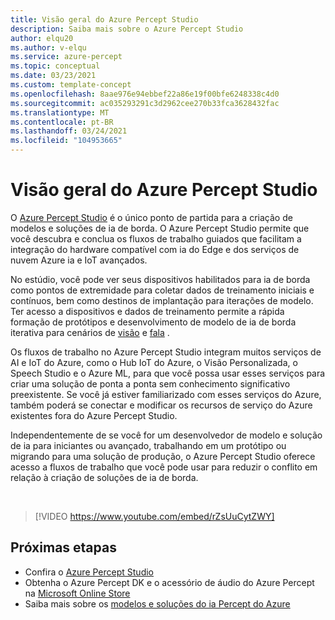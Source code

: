 ```yaml
---
title: Visão geral do Azure Percept Studio
description: Saiba mais sobre o Azure Percept Studio
author: elqu20
ms.author: v-elqu
ms.service: azure-percept
ms.topic: conceptual
ms.date: 03/23/2021
ms.custom: template-concept
ms.openlocfilehash: 8aae976e94ebbef22a86e19f00bfe6248338c4d0
ms.sourcegitcommit: ac035293291c3d2962cee270b33fca3628432fac
ms.translationtype: MT
ms.contentlocale: pt-BR
ms.lasthandoff: 03/24/2021
ms.locfileid: "104953665"
---
```

# <a name="azure-percept-studio-overview"></a>Visão geral do Azure Percept Studio

O [Azure Percept Studio](https://go.microsoft.com/fwlink/?linkid=2135819) é o único ponto de partida para a criação de modelos e soluções de ia de borda. O Azure Percept Studio permite que você descubra e conclua os fluxos de trabalho guiados que facilitam a integração do hardware compatível com ia do Edge e dos serviços de nuvem Azure ia e IoT avançados.

No estúdio, você pode ver seus dispositivos habilitados para ia de borda como pontos de extremidade para coletar dados de treinamento iniciais e contínuos, bem como destinos de implantação para iterações de modelo. Ter acesso a dispositivos e dados de treinamento permite a rápida formação de protótipos e desenvolvimento de modelo de ia de borda iterativa para cenários de [visão](./tutorial-nocode-vision.md) e [fala](./tutorial-no-code-speech.md) .

Os fluxos de trabalho no Azure Percept Studio integram muitos serviços de AI e IoT do Azure, como o Hub IoT do Azure, o Visão Personalizada, o Speech Studio e o Azure ML, para que você possa usar esses serviços para criar uma solução de ponta a ponta sem conhecimento significativo preexistente. Se você já estiver familiarizado com esses serviços do Azure, também poderá se conectar e modificar os recursos de serviço do Azure existentes fora do Azure Percept Studio.

Independentemente de se você for um desenvolvedor de modelo e solução de ia para iniciantes ou avançado, trabalhando em um protótipo ou migrando para uma solução de produção, o Azure Percept Studio oferece acesso a fluxos de trabalho que você pode usar para reduzir o conflito em relação à criação de soluções de ia de borda.

</br>

> [!VIDEO https://www.youtube.com/embed/rZsUuCytZWY]

## <a name="next-steps"></a>Próximas etapas

- Confira o [Azure Percept Studio](https://go.microsoft.com/fwlink/?linkid=2135819)
- Obtenha o Azure Percept DK e o acessório de áudio do Azure Percept na [Microsoft Online Store](https://go.microsoft.com/fwlink/p/?LinkId=2155270)
- Saiba mais sobre os [modelos e soluções do ia Percept do Azure](./overview-ai-models.md)
